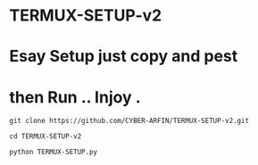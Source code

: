 # TERMUX-SETUP-v2
# Esay Setup just copy and pest
# then Run .. Injoy .
```
git clone https://github.com/CYBER-ARFIN/TERMUX-SETUP-v2.git

cd TERMUX-SETUP-v2

python TERMUX-SETUP.py
```
